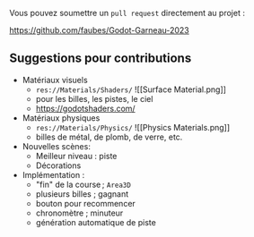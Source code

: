 Vous pouvez soumettre un `pull request` directement au projet :

https://github.com/faubes/Godot-Garneau-2023

Suggestions pour contributions
------------------

- Matériaux visuels
	- `res://Materials/Shaders/` 
	![[Surface Material.png]]
	- pour les billes, les pistes, le ciel
	- https://godotshaders.com/
- Matériaux physiques 
	- `res://Materials/Physics/`
	![[Physics Materials.png]]
	- billes de métal, de plomb, de verre, etc.
- Nouvelles scènes:
	- Meilleur niveau : piste
	- Décorations
- Implémentation :
	- "fin" de la course ; `Area3D`
	- plusieurs billes ; gagnant
	- bouton pour recommencer
	- chronomètre ; minuteur
	- génération automatique de piste